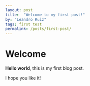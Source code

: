 ```yaml
---
layout: post
title:  "Welcome to my first post!"
by: "Leandro Ruiz"
tags: first test
permalink: /posts/first-post/
---
```


# Welcome

**Hello world**, this is my first blog post.

I hope you like it!
